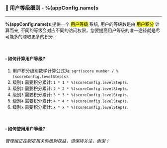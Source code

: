 ### :orange_book: 用户等级细则 - %(appConfig.name)s
---
**%(appConfig.name)s** 提供一个 <mark>用户等级</mark> 系统, 用户的等级数是由 <mark>用户积分</mark> 计算而来, 不同的等级会对应不同的访问权限，您要提高用户等级的唯一途径就是尽可能多的赚取更多的积分.

&emsp;

#### :white_small_square: 如何计算用户等级?
1. 用户积分级别数学计算公式为: `sqrt(score number / %(scoreConfig.levelStep)s)`.
1. 级别`1` 需要积分累计: `1 * 1 * %(scoreConfig.levelStep)s`.
1. 级别`2` 需要积分累计: `2 * 2 * %(scoreConfig.levelStep)s`.
1. 级别`3` 需要积分累计: `3 * 3 * %(scoreConfig.levelStep)s`.
1. 级别`4` 需要积分累计: `4 * 4 * %(scoreConfig.levelStep)s`.
1. 级别`x` 需要积分累计: `x * x * %(scoreConfig.levelStep)s`.

&emsp;

#### :white_small_square: 如何使用用户等级?
_管理组正在制定相关的级别权益，请保持关注，谢谢！_
